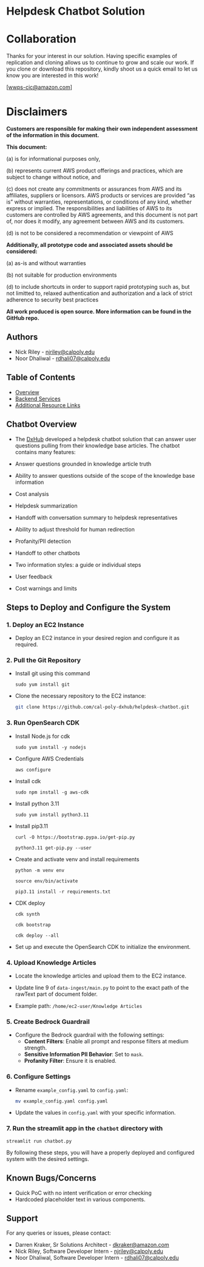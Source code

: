 
# Helpdesk Chatbot Solution

# Collaboration
Thanks for your interest in our solution.  Having specific examples of replication and cloning allows us to continue to grow and scale our work. If you clone or download this repository, kindly shoot us a quick email to let us know you are interested in this work!

[wwps-cic@amazon.com] 

# Disclaimers

**Customers are responsible for making their own independent assessment of the information in this document.**

**This document:**

(a) is for informational purposes only, 

(b) represents current AWS product offerings and practices, which are subject to change without notice, and 

(c) does not create any commitments or assurances from AWS and its affiliates, suppliers or licensors. AWS products or services are provided “as is” without warranties, representations, or conditions of any kind, whether express or implied. The responsibilities and liabilities of AWS to its customers are controlled by AWS agreements, and this document is not part of, nor does it modify, any agreement between AWS and its customers. 

(d) is not to be considered a recommendation or viewpoint of AWS

**Additionally, all prototype code and associated assets should be considered:**

(a) as-is and without warranties

(b) not suitable for production environments

(d) to include shortcuts in order to support rapid prototyping such as, but not limitted to, relaxed authentication and authorization and a lack of strict adherence to security best practices

**All work produced is open source. More information can be found in the GitHub repo.**

## Authors
- Nick Riley - njriley@calpoly.edu
- Noor Dhaliwal - rdhali07@calpoly.edu

## Table of Contents
- [Overview](#chatbot-overview)
- [Backend Services](#backend-services)
- [Additional Resource Links](#additional-resource-links)

## Chatbot Overview
- The [DxHub](https://dxhub.calpoly.edu/challenges/) developed a helpdesk chatbot solution that can answer user questions pulling from their knowledge base articles. The chatbot contains many features: 

- Answer questions grounded in knowledge article truth
- Ability to answer questions outside of the scope of the knowledge base information
- Cost analysis
- Helpdesk summarization
- Handoff with conversation summary to helpdesk representatives
- Ability to adjust threshold for human redirection
- Profanity/PII detection
- Handoff to other chatbots
- Two information styles: a guide or individual steps
- User feedback
- Cost warnings and limits


## Steps to Deploy and Configure the System

### 1. Deploy an EC2 Instance
- Deploy an EC2 instance in your desired region and configure it as required.


### 2. Pull the Git Repository
- Install git using this command 
    ```
    sudo yum install git
    ```

- Clone the necessary repository to the EC2 instance:
    ```bash
    git clone https://github.com/cal-poly-dxhub/helpdesk-chatbot.git
    ```

### 3. Run OpenSearch CDK

- Install Node.js for cdk
    ```
    sudo yum install -y nodejs
    ```
- Configure AWS Credentials
    ```
    aws configure
    ```
- Install cdk
    ```
    sudo npm install -g aws-cdk
    ```

- Install python 3.11
    ```
    sudo yum install python3.11
    ```
    
- Install pip3.11
    ```
    curl -O https://bootstrap.pypa.io/get-pip.py

    python3.11 get-pip.py --user
    ```

- Create and activate venv and install requirements
    ```
    python -m venv env

    source env/bin/activate

    pip3.11 install -r requirements.txt
    ```

- CDK deploy 
    ```
    cdk synth

    cdk bootstrap

    cdk deploy --all
    ```

- Set up and execute the OpenSearch CDK to initialize the environment.


### 4. Upload Knowledge Articles
- Locate the knowledge articles and upload them to the EC2 instance.
- Update line 9 of `data-ingest/main.py` to point to the exact path of the rawText part of document folder.

- Example path: `/home/ec2-user/Knowledge Articles`

### 5. Create Bedrock Guardrail
- Configure the Bedrock guardrail with the following settings:
  - **Content Filters**: Enable all prompt and response filters at medium strength.
  - **Sensitive Information PII Behavior**: Set to `mask`.
  - **Profanity Filter**: Ensure it is enabled.

### 6. Configure Settings
- Rename `example_config.yaml` to `config.yaml`:
  ```bash
  mv example_config.yaml config.yaml
  ```
- Update the values in `config.yaml` with your specific information.


### 7. Run the streamlit app in the `chatbot` directory with
```
streamlit run chatbot.py
```
By following these steps, you will have a properly deployed and configured system with the desired settings.


## Known Bugs/Concerns
- Quick PoC with no intent verification or error checking
- Hardcoded placeholder text in various components.

## Support
For any queries or issues, please contact:
- Darren Kraker, Sr Solutions Architect - dkraker@amazon.com
- Nick Riley, Software Developer Intern - njriley@calpoly.edu
- Noor Dhaliwal, Software Developer Intern - rdhali07@calpoly.edu
